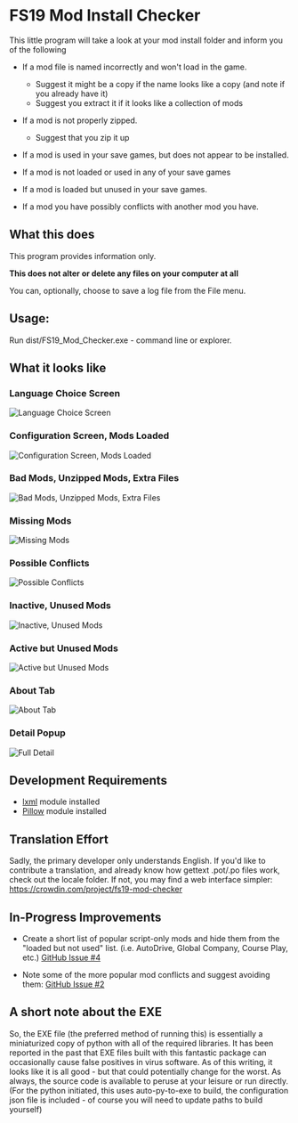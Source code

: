 # FS19 Mod Install Checker

This little program will take a look at your mod install folder and inform you of the following

 * If a mod file is named incorrectly and won't load in the game.
   * Suggest it might be a copy if the name looks like a copy (and note if you already have it)
   * Suggest you extract it if it looks like a collection of mods

 * If a mod is not properly zipped.
   * Suggest that you zip it up

 * If a mod is used in your save games, but does not appear to be installed.

 * If a mod is not loaded or used in any of your save games

 * If a mod is loaded but unused in your save games.

 * If a mod you have possibly conflicts with another mod you have.


## What this does

This program provides information only. 

__This does not alter or delete any files on your computer at all__

You can, optionally, choose to save a log file from the File menu.

## Usage:

Run dist/FS19_Mod_Checker.exe - command line or explorer.

## What it looks like

### Language Choice Screen
![Language Choice Screen](screen_shots/000-LangPick.png)

### Configuration Screen, Mods Loaded
![Configuration Screen, Mods Loaded](screen_shots/001-ConfigLoaded.png)

### Bad Mods, Unzipped Mods, Extra Files
![Bad Mods, Unzipped Mods, Extra Files](screen_shots/002-BadMods.png)

### Missing Mods
![Missing Mods](screen_shots/003-MissingMods.png)

### Possible Conflicts
![Possible Conflicts](screen_shots/004-Conflicts.png)

### Inactive, Unused Mods
![Inactive, Unused Mods](screen_shots/005-InactiveMods.png)

### Active but Unused Mods
![Active but Unused Mods](screen_shots/006-UnusedMods.png)

### About Tab
![About Tab](screen_shots/007-About.png)


### Detail Popup
![Full Detail](screen_shots/011-DetailFull.png)


## Development Requirements

 * [lxml](https://lxml.de/installation.html) module installed
 * [Pillow](https://pillow.readthedocs.io/en/latest/installation.html) module installed

## Translation Effort

Sadly, the primary developer only understands English.  If you'd like to contribute a translation, and already know how gettext .pot/.po files work, check out the locale folder.  If not, you may find a web interface simpler: https://crowdin.com/project/fs19-mod-checker

## In-Progress Improvements

 * Create a short list of popular script-only mods and hide them from the "loaded but not used" list. (i.e. AutoDrive, Global Company, Course Play, etc.) [GitHub Issue #4](https://github.com/jtsage/FS19_Mod_Checker/issues/4)

 * Note some of the more popular mod conflicts and suggest avoiding them: [GitHub Issue #2](https://github.com/jtsage/FS19_Mod_Checker/issues/2)

 ## A short note about the EXE

 So, the EXE file (the preferred method of running this) is essentially a miniaturized copy of python with all of the required libraries.  It has been reported in the past that EXE files built with this fantastic package can occasionally cause false positives in virus software.  As of this writing, it looks like it is all good - but that could potentially change for the worst.  As always, the source code is available to peruse at your leisure or run directly. (For the python initiated, this uses auto-py-to-exe to build, the configuration json file is included - of course you will need to update paths to build yourself)

